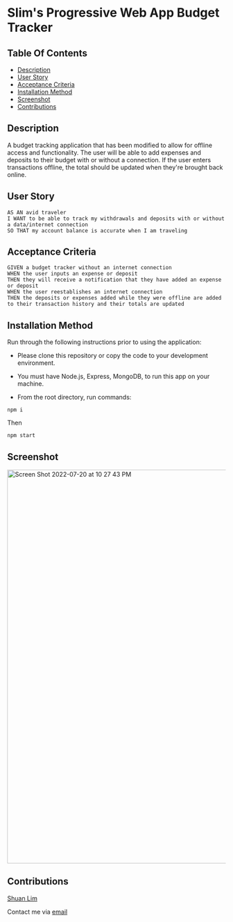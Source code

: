 # Slim's Progressive Web App Budget Tracker

## Table Of Contents

- [Description](#description)
- [User Story](#user-story)
- [Acceptance Criteria](#acceptance-criteria)
- [Installation Method](#installation-method)
- [Screenshot](#screenshot)
- [Contributions](#contributions)

## Description

A budget tracking application that has been modified to allow for offline access and functionality. The user will be able to add expenses and deposits to their budget with or without a connection. If the user enters transactions offline, the total should be updated when they're brought back online.

## User Story

```
AS AN avid traveler
I WANT to be able to track my withdrawals and deposits with or without a data/internet connection
SO THAT my account balance is accurate when I am traveling
```

## Acceptance Criteria

```
GIVEN a budget tracker without an internet connection
WHEN the user inputs an expense or deposit
THEN they will receive a notification that they have added an expense or deposit
WHEN the user reestablishes an internet connection
THEN the deposits or expenses added while they were offline are added to their transaction history and their totals are updated
```

## Installation Method

Run through the following instructions prior to using the application:

- Please clone this repository or copy the code to your development environment.
- You must have Node.js, Express, MongoDB, to run this app on your machine.

- From the root directory, run commands:

```
npm i
```

Then

```
npm start
```

## Screenshot

<img width="908" alt="Screen Shot 2022-07-20 at 10 27 43 PM" src="https://user-images.githubusercontent.com/79289373/180136442-c7f78dae-88f2-4671-90d8-70f7a65d031e.png">

## Contributions

<a href='https://github.com/ShuanLim'>Shuan Lim</a>

Contact me via <a href='mailto:shuanmlim@gmail.com'>email</a>

